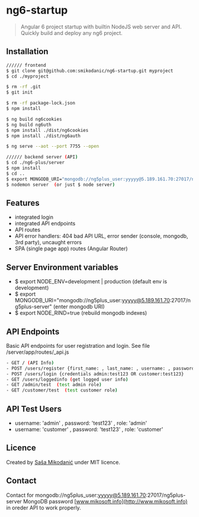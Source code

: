 # ng6-startup
> Angular 6 project startup with builtin NodeJS web server and API. Quickly build and deploy any ng6 project.

## Installation
```bash
////// frontend
$ git clone git@github.com:smikodanic/ng6-startup.git myproject
$ cd ./myproject

$ rm -rf .git
$ git init

$ rm -rf package-lock.json
$ npm install

$ ng build ng6cookies
$ ng build ng6uth
$ npm install ./dist/ng6cookies
$ npm install ./dist/ng6auth

$ ng serve --aot --port 7755 --open

////// backend server (API)
$ cd ./ng6-plus/server
$ npm install
$ cd ..
$ export MONGODB_URI="mongodb://ng5plus_user:yyyyy@5.189.161.70:27017/ng5plus-server"
$ nodemon server  (or just $ node server)
```

## Features
- integrated login
- integrated API endpoints
- API routes
- API error handlers: 404 bad API URL, error sender (console, mongodb, 3rd party), uncaught errors
- SPA (single page app) routes (Angular Router)


## Server Environment variables
- $ export NODE_ENV=development | production    (default env is development)
- $ export MONGODB_URI="mongodb://ng5plus_user:yyyyy@5.189.161.70:27017/ng5plus-server"   (enter mongodb URI)
- $ export NODE_RIND=true    (rebuild mongodb indexes)


## API Endpoints
Basic API endpoints for user registration and login. See file /server/app/routes/_api.js
```bash
- GET / (API Info)
- POST /users/register {first_name: , last_name: , username: , password: , role: 'admin | customer'}
- POST /users/login {credentials admin:test123 OR customer:test123}
- GET /users/loggedinfo (get logged user info)
- GET /admin/test  (test admin role)
- GET /customer/test  (test customer role)
```

## API Test Users
- username: 'admin' , password: 'test123' , role: 'admin'
- username: 'customer' , password: 'test123' , role: 'customer'


## Licence
Created by [Saša Mikodanić](http://www.mikosoft.info) under MIT licence.


## Contact
Contact for mongodb://ng5plus_user:yyyyy@5.189.161.70:27017/ng5plus-server MongoDB password [www.mikosoft.info](http://www.mikosoft.info) in oreder API to work properly.
